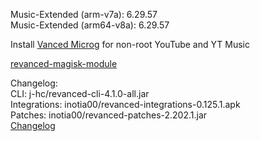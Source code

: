 Music-Extended (arm-v7a): 6.29.57  
Music-Extended (arm64-v8a): 6.29.57  

Install [Vanced Microg](https://github.com/TeamVanced/VancedMicroG/releases) for non-root YouTube and YT Music  

[revanced-magisk-module](https://github.com/j-hc/revanced-magisk-module)  

Changelog:  
CLI: j-hc/revanced-cli-4.1.0-all.jar  
Integrations: inotia00/revanced-integrations-0.125.1.apk  
Patches: inotia00/revanced-patches-2.202.1.jar  
[Changelog](https://github.com/inotia00/revanced-patches/releases/tag/v2.202.1)  
